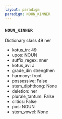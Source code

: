 ```yaml
---
layout: paradigm
paradigm: NOUN_KINNER
---
```

### ` NOUN_KINNER `

Dictionary class 49 ner
* kotus_tn: 49
* upos: NOUN
* suffix_regex: nner
* kotus_av: J
* grade_dir: strengthen
* harmony: front
* possessive: False
* stem_diphthong: None
* deletion: ner
* plurale_tantum: False
* clitics: False
* pos: NOUN
* stem_vowel: None
